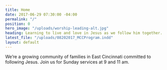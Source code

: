 ```yaml
---
title: Home
date: 2017-06-29 07:30:00 -04:00
permalink: "/"
position: 0
hero_image: "/uploads/worship-leading-alt.jpg"
heading: Learning to live and love in Jesus as we follow him together.
latest_file: "/uploads/08202017_MCCProgram.indd"
layout: default
---
```


We’re a growing community of families in East Cincinnati committed to following Jesus. Join us for Sunday services at 9 and 11 am.
